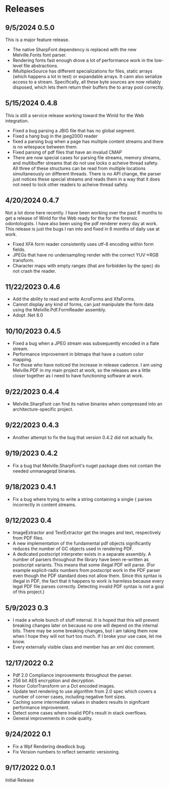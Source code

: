 ﻿# Releases

## 9/5/2024 0.5.0
This is a major feature release.
- The native SharpFont dependency is replaced with the new Melville.Fonts font parser.
- Rendering fonts fast enough drove a lot of performance work in the low-level file abstractions.
- IMultiplexSource has different specializations for files, static arrays (which happens a lot in test)
or expandable arrays.  It cann also serialize access to a stream.  Specifically, all these byte sources
are now reliably disposed, which lets them return their buffers the to array pool correctly.

## 5/15/2024 0.4.8
This is still a service release working toward the WinId for the Web integration.
- Fixed a bug parsing a JBIG file that has no global segment.
- Fixed a hang bug in the jpeg2000 reader
- fixed a parsing bug when a page has multiple content streams and there is no witespace between them.
- Fixed parsing of pdf files that have an invalud CMAP
- There are now special cases for parsing file streams, memory streams, and multibuffer streams that do 
not use locks o acheive thread safety.  All three of these structures can be read from multiple locations
simultaneously on different threads.  There is no API change, the parser just notices these special streams and
reads them in a way that it does not need to lock other readers to acheive thread safety.

## 4/20/2024 0.4.7
Not a lot done here recently.  I have been working over the past 6 months to get a release of WinId for the Web 
ready for the for the forensic odontologists.  I have also been using the pdf renderer every day at work.  This
release is just the bugs I ran into and fixed in 6 months of daily use at work.
- Fixed XFA form reader consistently uses utf-8 encoding within form fields.
- JPEGs that have no undersampling render with the correct YUV->RGB transform.
- Character maps with empty ranges (that are forbidden by the spec) do not crash the reader.

## 11/22/2023 0.4.6
- Add the ability to read and write AcroForms and XfaForms.
- Cannot display any kind of forms, can just manipulate the form data using the Melville.Pdf.FormReader assembly.
- Adopt .Net 8.0

## 10/10/2023 0.4.5
- Fixed a bug when a JPEG stream was subsequently encoded in a flate stream.
- Performance improvement in bitmaps that have a custom color mapping. 
- For those who have noticed the increase in release cadence.  I am using Melville.PDF in my main project
at work, so the releases are a little closer together as I need to have functioning software at work.

## 9/22/2023 0.4.4
- Melville.SharpFont can find its native binaries when compressed into an architecture-specific project.

## 9/22/2023 0.4.3
- Another attempt to fix the bug that version 0.4.2 did not actually fix.

## 9/19/2023 0.4.2
- Fix a bug that Melville.SharpFont's nuget package does not contain the needed unmanageqd binaries.

## 9/18/2023 0.4.1
- Fix a bug where trying to write a string containing a single { parses incorrectly in content streams.

## 9/12/2023 0.4
- ImageExtractor and TextExtractor get the images and text, respectively from PDF files.
- A new implementation of the fundamental pdf objects significantly reduces the number of
GC objects used in rendering PDF.
- A dedicated postscript interpreter exists in a separate assembly.  A number of parsers throughout
the library have been re-written as postscript variants.  This means that some illegal PDF will 
parse.  (For example explicit-radix numbers from postscript work in the PDF parser even though the PDF
standard does not allow them.  Since this syntax is illegal in PDF, the fact that it happens to work is 
harmless because every legal PDF file parses correctly.  Detecting invalid PDF syntax is not a goal of this
project.)

## 5/9/2023 0.3
- I made a whole bunch of stuff internal.  It is hoped that this will prevent breaking changes later on because 
no one will depend on the internal bits.  There may be some breaking changes, but I am taking them now when I hope
they will not hurt too much.  If I broke your use case, let me know.
- Every externally visible class and member has an xml doc comment.

## 12/17/2022 0.2
- Pdf 2.0 Compliance improvements throughout the parser.
- 256 bit AES encryption and decryption.
- Honor ColorTransform on a Dct encoded images.
- Update text rendering to use algorithm from 2.0 spec which covers a number of corner cases, including negative font sizes.
- Caching some intermediate values in shaders results in signifcant performance improvement.
- Detect some cases where invalid PDFs result in stack overflows.
- General improvements in code quality.

## 9/24/2022 0.1
- Fix a Wpf Rendering deadlock bug.
- Fix Version numbers to reflect semantic versioning.

## 9/17/2022 0.0.1
Initial Release